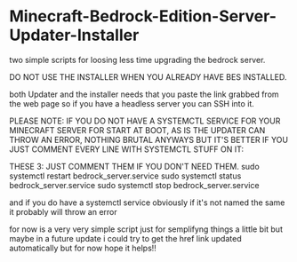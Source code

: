 # Minecraft-Bedrock-Edition-Server-Updater-Installer
two simple scripts for loosing less time upgrading the bedrock server.

DO NOT USE THE INSTALLER WHEN YOU ALREADY HAVE BES INSTALLED.

both Updater and the installer needs that you paste the link grabbed from the web page
so if you have a headless server you can SSH into it.

PLEASE NOTE: IF YOU DO NOT HAVE A SYSTEMCTL SERVICE FOR YOUR MINECRAFT SERVER FOR START AT BOOT, AS IS THE UPDATER CAN THROW AN ERROR, NOTHING BRUTAL ANYWAYS
BUT IT'S BETTER IF YOU JUST COMMENT EVERY LINE WITH SYSTEMCTL STUFF ON IT:

THESE 3: JUST COMMENT THEM IF YOU DON'T NEED THEM.
sudo systemctl restart bedrock_server.service
sudo systemctl status bedrock_server.service
sudo systemctl stop bedrock_server.service

and if you do have a systemctl service obviously if it's not named the same it probably will throw an error 

for now is a very very simple script just for semplifyng things a little bit but maybe 
in a future update i could try to get the href link updated automatically but for now hope it helps!!
